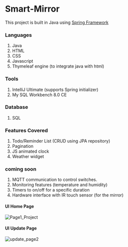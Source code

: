 # Smart-Mirror

This project is built in Java using <a href="https://spring.io">Spring Framework</a><br>
### Languages
1. Java<br>
2. HTML<br>
3. CSS<br> 
4. Javascript<br>
5. Thymeleaf engine (to integrate java with html)<br>
### Tools 
1. IntelliJ Ultimate (supports Spring initializer)<br>
2. My SQL Workbench 8.0 CE<br>
### Database
1. SQL
### Features Covered
1. Todo/Reminder List  (CRUD using JPA repository) <br>
2. Pagination<br>
3. JS animated clock<br>
4. Weather widget
### coming soon
1. MQTT communication to control switches.
2. Monitoring features (temperature and humidity)
3. Timers to on/off for a specific duration
4. Hardware interface with IR touch sensor (for the mirror)


#### UI Home Page
![Page1_Project](https://user-images.githubusercontent.com/55384710/98122139-3078f480-1ed6-11eb-995b-5c532ff0db12.png)

#### UI Update Page
![update_page2](https://user-images.githubusercontent.com/55384710/98122363-7cc43480-1ed6-11eb-9433-cca63996be74.png)
